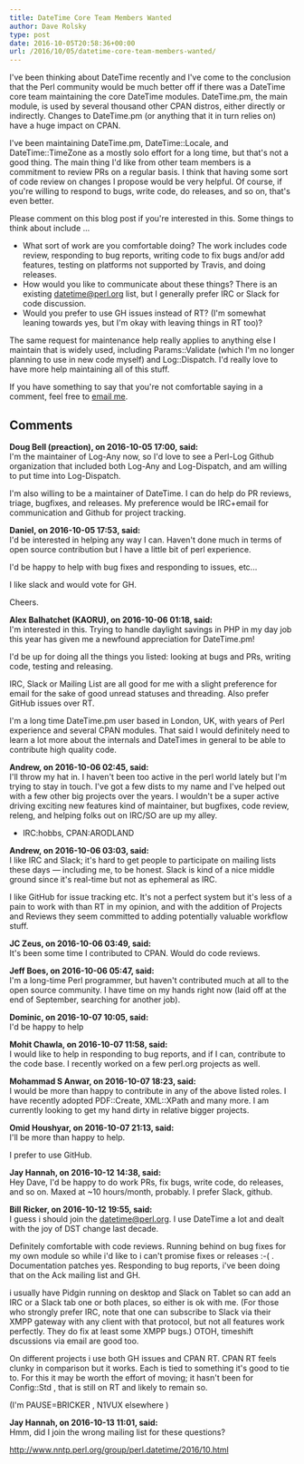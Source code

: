```yaml
---
title: DateTime Core Team Members Wanted
author: Dave Rolsky
type: post
date: 2016-10-05T20:58:36+00:00
url: /2016/10/05/datetime-core-team-members-wanted/
---
```


I've been thinking about DateTime recently and I've come to the conclusion that the Perl community
would be much better off if there was a DateTime core team maintaining the core DateTime modules.
DateTime.pm, the main module, is used by several thousand other CPAN distros, either directly or
indirectly. Changes to DateTime.pm (or anything that it in turn relies on) have a huge impact on
CPAN.

I've been maintaining DateTime.pm, DateTime::Locale, and DateTime::TimeZone as a mostly solo effort
for a long time, but that's not a good thing. The main thing I'd like from other team members is a
commitment to review PRs on a regular basis. I think that having some sort of code review on changes
I propose would be very helpful. Of course, if you're willing to respond to bugs, write code, do
releases, and so on, that's even better.

Please comment on this blog post if you're interested in this. Some things to think about include
...

- What sort of work are you comfortable doing? The work includes code review, responding to bug
  reports, writing code to fix bugs and/or add features, testing on platforms not supported by
  Travis, and doing releases.
- How would you like to communicate about these things? There is an existing datetime@perl.org list,
  but I generally prefer IRC or Slack for code discussion.
- Would you prefer to use GH issues instead of RT? (I'm somewhat leaning towards yes, but I'm okay
  with leaving things in RT too)?

The same request for maintenance help really applies to anything else I maintain that is widely
used, including Params::Validate (which I'm no longer planning to use in new code myself) and
Log::Dispatch. I'd really love to have more help maintaining all of this stuff.

If you have something to say that you're not comfortable saying in a comment, feel free to [email
me][1].

[1]: mailto:autarch@urth.org

## Comments

**Doug Bell (preaction), on 2016-10-05 17:00, said:**  
I'm the maintainer of Log-Any now, so I'd love to see a Perl-Log Github organization that included
both Log-Any and Log-Dispatch, and am willing to put time into Log-Dispatch.

I'm also willing to be a maintainer of DateTime. I can do help do PR reviews, triage, bugfixes, and
releases. My preference would be IRC+email for communication and Github for project tracking.

**Daniel, on 2016-10-05 17:53, said:**  
I'd be interested in helping any way I can. Haven't done much in terms of open source contribution
but I have a little bit of perl experience.

I'd be happy to help with bug fixes and responding to issues, etc...

I like slack and would vote for GH.

Cheers.

**Alex Balhatchet (KAORU), on 2016-10-06 01:18, said:**  
I'm interested in this. Trying to handle daylight savings in PHP in my day job this year has given
me a newfound appreciation for DateTime.pm!

I'd be up for doing all the things you listed: looking at bugs and PRs, writing code, testing and
releasing.

IRC, Slack or Mailing List are all good for me with a slight preference for email for the sake of
good unread statuses and threading. Also prefer GitHub issues over RT.

I'm a long time DateTime.pm user based in London, UK, with years of Perl experience and several CPAN
modules. That said I would definitely need to learn a lot more about the internals and DateTimes in
general to be able to contribute high quality code.

**Andrew, on 2016-10-06 02:45, said:**  
I'll throw my hat in. I haven't been too active in the perl world lately but I'm trying to stay in
touch. I've got a few dists to my name and I've helped out with a few other big projects over the
years. I wouldn't be a super active driving exciting new features kind of maintainer, but bugfixes,
code review, releng, and helping folks out on IRC/SO are up my alley.

- IRC:hobbs, CPAN:ARODLAND

**Andrew, on 2016-10-06 03:03, said:**  
I like IRC and Slack; it's hard to get people to participate on mailing lists these days — including
me, to be honest. Slack is kind of a nice middle ground since it's real-time but not as ephemeral as
IRC.

I like GitHub for issue tracking etc. It's not a perfect system but it's less of a pain to work with
than RT in my opinion, and with the addition of Projects and Reviews they seem committed to adding
potentially valuable workflow stuff.

**JC Zeus, on 2016-10-06 03:49, said:**  
It's been some time I contributed to CPAN. Would do code reviews.

**Jeff Boes, on 2016-10-06 05:47, said:**  
I'm a long-time Perl programmer, but haven't contributed much at all to the open source community. I
have time on my hands right now (laid off at the end of September, searching for another job).

**Dominic, on 2016-10-07 10:05, said:**  
I'd be happy to help

**Mohit Chawla, on 2016-10-07 11:58, said:**  
I would like to help in responding to bug reports, and if I can, contribute to the code base. I
recently worked on a few perl.org projects as well.

**Mohammad S Anwar, on 2016-10-07 18:23, said:**  
I would be more than happy to contribute in any of the above listed roles. I have recently adopted
PDF::Create, XML::XPath and many more. I am currently looking to get my hand dirty in relative
bigger projects.

**Omid Houshyar, on 2016-10-07 21:13, said:**  
I'll be more than happy to help.

I prefer to use GitHub.

**Jay Hannah, on 2016-10-12 14:38, said:**  
Hey Dave, I'd be happy to do work PRs, fix bugs, write code, do releases, and so on. Maxed at ~10
hours/month, probably. I prefer Slack, github.

**Bill Ricker, on 2016-10-12 19:55, said:**  
I guess i should join the <datetime@perl.org>. I use DateTime a lot and dealt with the joy of DST
change last decade.

Definitely comfortable with code reviews. Running behind on bug fixes for my own module so while i'd
like to i can't promise fixes or releases :-( . Documentation patches yes. Responding to bug
reports, i've been doing that on the Ack mailing list and GH.

i usually have Pidgin running on desktop and Slack on Tablet so can add an IRC or a Slack tab one or
both places, so either is ok with me. (For those who strongly prefer IRC, note that one can
subscribe to Slack via their XMPP gateway with any client with that protocol, but not all features
work perfectly. They do fix at least some XMPP bugs.) OTOH, timeshift dscussions via email are good
too.

On different projects i use both GH issues and CPAN RT. CPAN RT feels clunky in comparison but it
works. Each is tied to something it's good to tie to. For this it may be worth the effort of moving;
it hasn't been for Config::Std , that is still on RT and likely to remain so.

(I'm PAUSE=BRICKER , N1VUX elsewhere )

**Jay Hannah, on 2016-10-13 11:01, said:**  
Hmm, did I join the wrong mailing list for these questions?

<http://www.nntp.perl.org/group/perl.datetime/2016/10.html>
